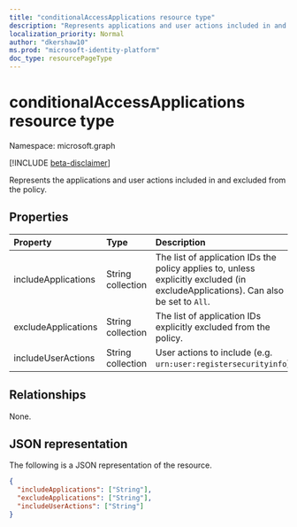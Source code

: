 ```yaml
---
title: "conditionalAccessApplications resource type"
description: "Represents applications and user actions included in and excluded from the policy scope."
localization_priority: Normal
author: "dkershaw10"
ms.prod: "microsoft-identity-platform"
doc_type: resourcePageType
---
```


# conditionalAccessApplications resource type

Namespace: microsoft.graph

[!INCLUDE [beta-disclaimer](../../includes/beta-disclaimer.md)]

Represents the applications and user actions included in and excluded from the policy.

## Properties

| Property | Type | Description |
|:-------- |:---- |:----------- |
| includeApplications | String collection | The list of application IDs the policy applies to, unless explicitly excluded (in excludeApplications). Can also be set to `All`. |
| excludeApplications | String collection | The list of application IDs explicitly excluded from the policy. |
| includeUserActions | String collection | User actions to include (e.g. `urn:user:registersecurityinfo`) |

## Relationships

None.

## JSON representation

The following is a JSON representation of the resource.

<!-- {
  "blockType": "resource",
  "optionalProperties": [
    "includeApplications",
    "excludeApplications",
    "includeUserActions"
  ],
  "@odata.type": "microsoft.graph.conditionalAccessApplications"
}-->

```json
{
  "includeApplications": ["String"],
  "excludeApplications": ["String"],
  "includeUserActions": ["String"]
}
```

<!-- uuid: 16cd6b66-4b1a-43a1-adaf-3a886856ed98
2019-02-04 14:57:30 UTC -->
<!-- {
  "type": "#page.annotation",
  "description": "conditionalAccessApplications resource",
  "keywords": "",
  "section": "documentation",
  "tocPath": ""
}-->